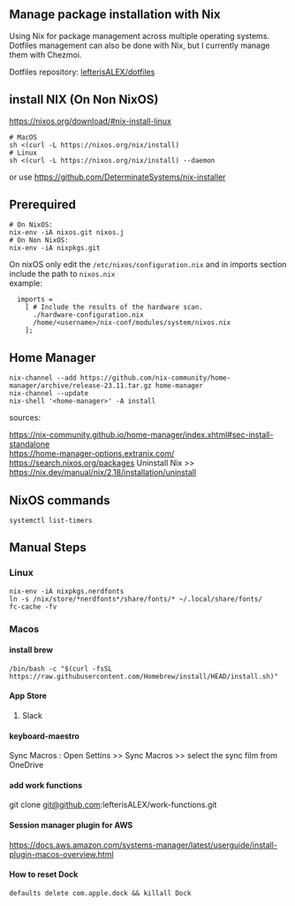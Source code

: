 ## Manage package installation with Nix

Using Nix for package management across multiple operating systems. Dotfiles management can also be done with Nix, but I currently manage them with Chezmoi.

Dotfiles repository: [lefterisALEX/dotfiles](https://github.com/lefterisALEX/dotfiles)

## install NIX (On Non NixOS)

https://nixos.org/download/#nix-install-linux

```
# MacOS
sh <(curl -L https://nixos.org/nix/install)
# Linux
sh <(curl -L https://nixos.org/nix/install) --daemon
```

or use https://github.com/DeterminateSystems/nix-installer

## Prerequired

```
# On NixOS:
nix-env -iA nixos.git nixos.j
# On Non NixOS:
nix-env -iA nixpkgs.git
```

On nixOS only edit the `/etc/nixos/configuration.nix` and in imports section include the path to `nixos.nix`  
example:

```
  imports =
    [ # Include the results of the hardware scan.
      ./hardware-configuration.nix
      /home/<username>/nix-conf/modules/system/nixos.nix
    ];

```

## Home Manager

```
nix-channel --add https://github.com/nix-community/home-manager/archive/release-23.11.tar.gz home-manager
nix-channel --update
nix-shell '<home-manager>' -A install
```

sources:

https://nix-community.github.io/home-manager/index.xhtml#sec-install-standalone  
https://home-manager-options.extranix.com/  
https://search.nixos.org/packages
Uninstall Nix >> https://nix.dev/manual/nix/2.18/installation/uninstall

## NixOS commands

```
systemctl list-timers
```

## Manual Steps

### Linux

```
nix-env -iA nixpkgs.nerdfonts
ln -s /nix/store/*nerdfonts*/share/fonts/* ~/.local/share/fonts/
fc-cache -fv
```

### Macos

#### install brew

```
/bin/bash -c "$(curl -fsSL https://raw.githubusercontent.com/Homebrew/install/HEAD/install.sh)"
```

#### App Store

1. Slack

#### keyboard-maestro

Sync Macros : Open Settins >> Sync Macros >> select the sync film from OneDrive

#### add work functions

git clone git@github.com:lefterisALEX/work-functions.git

#### Session manager plugin for AWS

https://docs.aws.amazon.com/systems-manager/latest/userguide/install-plugin-macos-overview.html

#### How to reset Dock

```
defaults delete com.apple.dock && killall Dock
```

